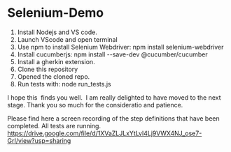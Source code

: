 # Selenium-Demo

1. Install Nodejs  and VS code.
2. Launch VScode and open terminal
3. Use npm to install Selenium Webdriver: npm install selenium-webdriver
4. Install cucumberjs: npm install --save-dev @cucumber/cucumber
5. Install a gherkin extension.
6. Clone this repository
7. Opened the cloned repo.
8. Run tests with: node run_tests.js







I hope this  finds you well.  I am really delighted to have moved to the next stage. Thank you so much for the consideratio and patience.

Please find here a screen recording of the step definitions that have been completed. All tests are running.
https://drive.google.com/file/d/1XVaZLJLxYtLvl4Lj9VWX4NJ_ose7-GrI/view?usp=sharing

